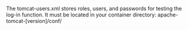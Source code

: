 The tomcat-users.xml stores roles, users, and passwords for testing the log-in function. It must be located in your container directory: apache-tomcat-[version]/conf/